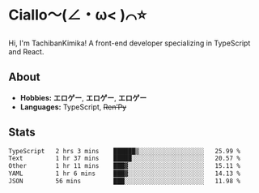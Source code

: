 # Ciallo～(∠・ω< )⌒⭐️

Hi, I'm TachibanKimika! A front-end developer specializing in TypeScript and React.

## About
- **Hobbies:** **エロゲー**, **エロゲー**, **エロゲー**
- **Languages:** TypeScript, ~~Ren’Py~~

## Stats
<!--START_SECTION:waka-->

```txt
TypeScript   2 hrs 3 mins    ██████▒░░░░░░░░░░░░░░░░░░   25.99 %
Text         1 hr 37 mins    █████░░░░░░░░░░░░░░░░░░░░   20.57 %
Other        1 hr 11 mins    ███▓░░░░░░░░░░░░░░░░░░░░░   15.11 %
YAML         1 hr 6 mins     ███▓░░░░░░░░░░░░░░░░░░░░░   14.13 %
JSON         56 mins         ███░░░░░░░░░░░░░░░░░░░░░░   11.98 %
```

<!--END_SECTION:waka-->

<!-- ![Metrics](https://metrics.lecoq.io/TachibanaKimika?template=classic&base.activity=0&base.community=0&base.repositories=0&languages=1&isocalendar=1&isocalendar.duration=half-year&languages.limit=8&languages.sections=most-used&languages.colors=github&languages.threshold=0%25&languages.indepth=false&languages.recent.load=300&languages.recent.days=14&config.timezone=Asia%2FShanghai)
 -->

